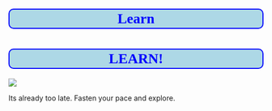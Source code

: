 # Learn
<!DOCTYPE html>
<html lang="en">
<head>
<title>First</title>
<meta charset="utf-8">
<link rel="stylesheet" href="style.css"
</head>

<h1>LEARN!</h1>
<img src="https://tse1.mm.bing.net/th?id=OIP.00ocbHwP1gUdTCmcpJyePwHaFj&pid=15.1&P=0&w=207&h=156">
<p>
Its already too late. Fasten your pace and explore.
</p>
<style>
h1 {
  color:blue;
  background-color:lightBlue;
  border:2px solid blue;
  text-align:center; 
  padding:2px;
  border-radius: 10px;
  font-family:cursive;
}

img {
  margin-left: 100px;
  box-shadow: 10px 10px 50px Yellow;
}

p {
  font-family:cursive;
  margin-left: 30px;
}
</style>
</html>
